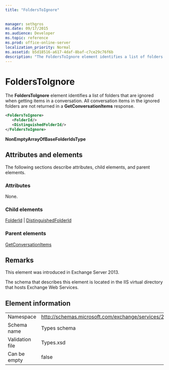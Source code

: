 ```yaml
---
title: "FoldersToIgnore"
 
 
manager: sethgros
ms.date: 09/17/2015
ms.audience: Developer
ms.topic: reference
ms.prod: office-online-server
localization_priority: Normal
ms.assetid: b5d18516-a617-4daf-8baf-c7ce29c76f6b
description: "The FoldersToIgnore element identifies a list of folders that are ignored when getting items in a conversation. All conversation items in the ignored folders are not returned in a GetConversationItems response."
---
```


# FoldersToIgnore

The **FoldersToIgnore** element identifies a list of folders that are ignored when getting items in a conversation. All conversation items in the ignored folders are not returned in a **GetConversationItems** response. 
  
```XML
<FoldersToIgnore>
   <FolderId/>
   <DistinguishedFolderId/>
</FoldersToIgnore>
```

 **NonEmptyArrayOfBaseFolderIdsType**
## Attributes and elements

The following sections describe attributes, child elements, and parent elements.
  
### Attributes

None.
  
### Child elements

[FolderId](folderid.md) | [DistinguishedFolderId](distinguishedfolderid.md)
  
### Parent elements

[GetConversationItems](getconversationitems.md)
  
## Remarks

This element was introduced in Exchange Server 2013.
  
The schema that describes this element is located in the IIS virtual directory that hosts Exchange Web Services.
  
## Element information

|||
|:-----|:-----|
|Namespace  <br/> |http://schemas.microsoft.com/exchange/services/2006/types  <br/> |
|Schema name  <br/> |Types schema  <br/> |
|Validation file  <br/> |Types.xsd  <br/> |
|Can be empty  <br/> |false  <br/> |
   

